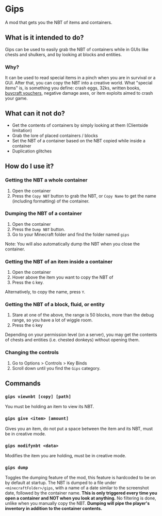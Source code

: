 # Gips

A mod that gets you the NBT of items and containers.

## What is it intended to do?

Gips can be used to easily grab the NBT of containers while in GUIs like chests and shulkers, and by looking at blocks and entities.

### Why?

It can be used to read special items in a pinch when you are in survival or a GUI. After that, you can copy the NBT into a creative world. What "special items" is, is something you define: crash eggs, 32ks, written books, [buycraft vouchers](https://youtu.be/kKvAo9rzv5g?t=538), negative damage axes, or item exploits aimed to crash your game.

## What can it not do?

* Get the contents of containers by simply looking at them (Clientside limitation)
* Grab the lore of placed containers / blocks
* Set the NBT of a container based on the NBT copied while inside a container
* Duplication glitches

## How do I use it?

### Getting the NBT a whole container
1. Open the container
2. Press the `Copy NBT` button to grab the NBT, or `Copy Name` to get the name (including formatting) of the container.

### Dumping the NBT of a container
1. Open the container
2. Press the `Dump NBT` button.
3. Go to your Minecraft folder and find the folder named `gips`

Note: You will also automatically dump the NBT when you close the container.

### Getting the NBT of an item inside a container
1. Open the container
2. Hover above the item you want to copy the NBT of
3. Press the `G` key.

Alternatively, to copy the name, press `Y`.

### Getting the NBT of a block, fluid, or entity
1. Stare at one of the above, the range is 50 blocks, more than the debug range, so you have a lot of wiggle room.
2. Press the `G` key

Depending on your permission level (on a server), you may get the contents of chests and entities (i.e. chested donkeys) without opening them.

### Changing the controls
1. Go to Options > Controls > Key Binds
2. Scroll down until you find the `Gips` category.

## Commands

### `gips viewnbt [copy] [path]`
You must be holding an item to view its NBT.

### `gips give <item> [amount]`
Gives you an item, do not put a space between the item and its NBT, must be in creative mode.

### `gips modifynbt <data>`
Modifies the item you are holding, must be in creative mode.

### `gips dump`
Toggles the dumping feature of the mod, this feature is hardcoded to be on by default at startup. The NBT is dumped to a file under `<minecraftFolder>/gips`, with a name of a date similar to the screenshot date, followed by the container name. **This is only triggered every time you open a container and NOT when you look at anything.** No filtering is done, unlike when you manually copy the NBT. **Dumping will pipe the player's inventory in addition to the container contents.**